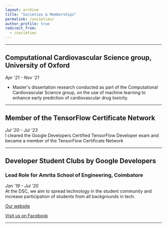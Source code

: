 ```yaml
---
layout: archive
title: "Societies & Memberships"
permalink: /societies/
author_profile: true
redirect_from:
  - /societies
---
```


<hr>

## Computational Cardiovascular Science group, University of Oxford
_Apr '21 - Nov '21_
<br>
- Master's dissertation research conducted as part of the Computational Cardiovascular Science group, on the use of machine learning to enhance early prediction of cardiovascular drug toxicity.

<hr>

## Member of the TensorFlow Certificate Network
_Jul '20 - Jul '23_
<br>
I cleared the Google Developers Certified TensorFlow Developer exam and became a member of the TensorFlow Certificate Network

<hr>


## Developer Student Clubs by Google Developers
### Lead Role for Amrita School of Engineering, Coimbatore
 _Jan '19 - Jul '20_
 <br>
 At the DSC, we aim to spread technology in the student community and increase participation of students from all backgrounds in tech.

 [Our website](https://sites.google.com/view/dsc-ase-cbe/)

 [Visit us on Facebook](https://www.facebook.com/dsc.ase.cbe/)


<hr>

